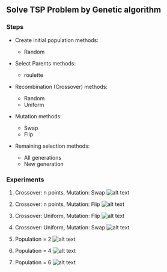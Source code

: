 ## Solve TSP Problem by Genetic algorithm

### Steps

- Create initial population
  methods:
  - Random
  
- Select Parents 
  methods:
  - roulette
  
- Recombination (Crossover)
  methods:
  - Random
  - Uniform
  
- Mutation
  methods:
    - Swap
    - Flip

- Remaining selection
 methods:
    - All generations
    - New generation
    
### Experiments

1. Crossover: n points, Mutation: Swap
![alt text](http://url/to/img.png)

2. Crossover: n points, Mutation: Flip
![alt text](http://url/to/img.png)

3. Crossover: Uniform, Mutation: Flip
![alt text](http://url/to/img.png)

4. Crossover: Uniform, Mutation: Swap
![alt text](http://url/to/img.png)

5. Population = 2
![alt text](http://url/to/img.png)

6. Population = 4
![alt text](http://url/to/img.png)

7. Population = 6
![alt text](http://url/to/img.png)

